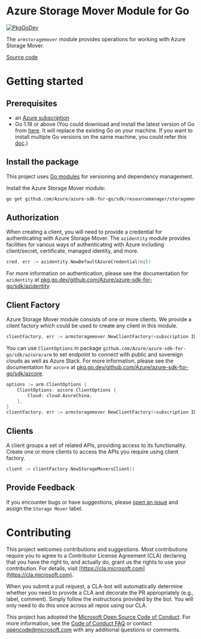 # Azure Storage Mover Module for Go

[![PkgGoDev](https://pkg.go.dev/badge/github.com/Azure/azure-sdk-for-go/sdk/resourcemanager/storagemover/armstoragemover)](https://pkg.go.dev/github.com/Azure/azure-sdk-for-go/sdk/resourcemanager/storagemover/armstoragemover)

The `armstoragemover` module provides operations for working with Azure Storage Mover.

[Source code](https://github.com/Azure/azure-sdk-for-go/tree/main/sdk/resourcemanager/storagemover/armstoragemover)

# Getting started

## Prerequisites

- an [Azure subscription](https://azure.microsoft.com/free/)
- Go 1.18 or above (You could download and install the latest version of Go from [here](https://go.dev/doc/install). It will replace the existing Go on your machine. If you want to install multiple Go versions on the same machine, you could refer this [doc](https://go.dev/doc/manage-install).)

## Install the package

This project uses [Go modules](https://github.com/golang/go/wiki/Modules) for versioning and dependency management.

Install the Azure Storage Mover module:

```sh
go get github.com/Azure/azure-sdk-for-go/sdk/resourcemanager/storagemover/armstoragemover
```

## Authorization

When creating a client, you will need to provide a credential for authenticating with Azure Storage Mover.  The `azidentity` module provides facilities for various ways of authenticating with Azure including client/secret, certificate, managed identity, and more.

```go
cred, err := azidentity.NewDefaultAzureCredential(nil)
```

For more information on authentication, please see the documentation for `azidentity` at [pkg.go.dev/github.com/Azure/azure-sdk-for-go/sdk/azidentity](https://pkg.go.dev/github.com/Azure/azure-sdk-for-go/sdk/azidentity).

## Client Factory

Azure Storage Mover module consists of one or more clients. We provide a client factory which could be used to create any client in this module.

```go
clientFactory, err := armstoragemover.NewClientFactory(<subscription ID>, cred, nil)
```

You can use `ClientOptions` in package `github.com/Azure/azure-sdk-for-go/sdk/azcore/arm` to set endpoint to connect with public and sovereign clouds as well as Azure Stack. For more information, please see the documentation for `azcore` at [pkg.go.dev/github.com/Azure/azure-sdk-for-go/sdk/azcore](https://pkg.go.dev/github.com/Azure/azure-sdk-for-go/sdk/azcore).

```go
options := arm.ClientOptions {
    ClientOptions: azcore.ClientOptions {
        Cloud: cloud.AzureChina,
    },
}
clientFactory, err := armstoragemover.NewClientFactory(<subscription ID>, cred, &options)
```

## Clients

A client groups a set of related APIs, providing access to its functionality.  Create one or more clients to access the APIs you require using client factory.

```go
client := clientFactory.NewStorageMoversClient()
```

## Provide Feedback

If you encounter bugs or have suggestions, please
[open an issue](https://github.com/Azure/azure-sdk-for-go/issues) and assign the `Storage Mover` label.

# Contributing

This project welcomes contributions and suggestions. Most contributions require
you to agree to a Contributor License Agreement (CLA) declaring that you have
the right to, and actually do, grant us the rights to use your contribution.
For details, visit [https://cla.microsoft.com](https://cla.microsoft.com).

When you submit a pull request, a CLA-bot will automatically determine whether
you need to provide a CLA and decorate the PR appropriately (e.g., label,
comment). Simply follow the instructions provided by the bot. You will only
need to do this once across all repos using our CLA.

This project has adopted the
[Microsoft Open Source Code of Conduct](https://opensource.microsoft.com/codeofconduct/).
For more information, see the
[Code of Conduct FAQ](https://opensource.microsoft.com/codeofconduct/faq/)
or contact [opencode@microsoft.com](mailto:opencode@microsoft.com) with any
additional questions or comments.